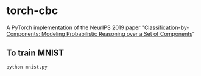 # torch-cbc
A PyTorch implementation of the NeurIPS 2019 paper "[Classification-by-Components: Modeling Probabilistic Reasoning over a Set of Components](https://papers.nips.cc/paper/8546-classification-by-components-probabilistic-modeling-of-reasoning-over-a-set-of-components)"

## To train MNIST 

```
python mnist.py
```